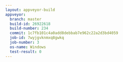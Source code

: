 ```yaml
---
layout: appveyor-build
appveyor:
  branch: master
  build-id: 26922618
  build-number: 234
  commit: 1c7fb101c4a0add8debbab7e962c22a2d3bd4059
  job-id: 7wyjgvknmxq8gwkq
  job-number: 3
  os-name: Windows
  test-result: 0
---
```

